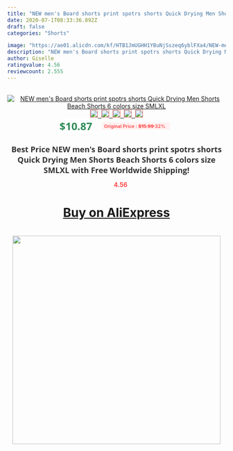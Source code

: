 ```yaml
---
title: "NEW men's Board shorts print spotrs shorts Quick Drying Men Shorts Beach Shorts 6 colors size SMLXL"
date: 2020-07-1T08:33:36.892Z
draft: false
categories: "Shorts"

image: "https://ae01.alicdn.com/kf/HTB1JmUGHH1YBuNjSszeq6yblFXa4/NEW-men-s-Board-shorts-print-spotrs-shorts-Quick-Drying-Men-Shorts-Beach-Shorts-6-colors.jpg"
description: "NEW men's Board shorts print spotrs shorts Quick Drying Men Shorts Beach Shorts 6 colors size SMLXL"
author: Giselle
ratingvalue: 4.56
reviewcount: 2.555
---
```

<br>
<div style="text-align: center;">
<a href="https://s.click.aliexpress.com/e/_ApO0tB" target="_blank" rel="nofollow noopener noreferrer"><img alt="NEW men's Board shorts print spotrs shorts Quick Drying Men Shorts Beach Shorts 6 colors size SMLXL" class="magnifier-image" src="https://ae01.alicdn.com/kf/HTB1JmUGHH1YBuNjSszeq6yblFXa4/NEW-men-s-Board-shorts-print-spotrs-shorts-Quick-Drying-Men-Shorts-Beach-Shorts-6-colors.jpg_640x640.jpg">
<br>
<img style="border:1px solid salmon" src="https://ae01.alicdn.com/kf/HTB1JmUGHH1YBuNjSszeq6yblFXa4/NEW-men-s-Board-shorts-print-spotrs-shorts-Quick-Drying-Men-Shorts-Beach-Shorts-6-colors.jpg_120x120.jpg">&nbsp;&nbsp;<img style="border:1px solid salmon" src="https://ae01.alicdn.com/kf/HTB1keeKHNSYBuNjSsphq6zGvVXab/NEW-men-s-Board-shorts-print-spotrs-shorts-Quick-Drying-Men-Shorts-Beach-Shorts-6-colors.jpg_120x120.jpg">&nbsp;&nbsp;<img style="border:1px solid salmon" src="https://ae01.alicdn.com/kf/HTB1V60yH4WYBuNjy1zkq6xGGpXaG/NEW-men-s-Board-shorts-print-spotrs-shorts-Quick-Drying-Men-Shorts-Beach-Shorts-6-colors.jpg_120x120.jpg">&nbsp;&nbsp;<img style="border:1px solid salmon" src="https://ae01.alicdn.com/kf/HTB1BGdgHY9YBuNjy0Fgq6AxcXXaN/NEW-men-s-Board-shorts-print-spotrs-shorts-Quick-Drying-Men-Shorts-Beach-Shorts-6-colors.jpg_120x120.jpg">&nbsp;&nbsp;<img style="border:1px solid salmon" src="https://ae01.alicdn.com/kf/HTB1CcTPlVooBKNjSZPhq6A2CXXab/NEW-men-s-Board-shorts-print-spotrs-shorts-Quick-Drying-Men-Shorts-Beach-Shorts-6-colors.jpg_120x120.jpg"></a></div><br0>
<div style="text-align: center;"><span style="background-color: white; border: 0px; box-sizing: border-box; color: seagreen; display: inline-block; font-family: &quot;open sans&quot; , &quot;arial&quot; , &quot;helvetica&quot; , sans-serif , &quot;heiti&quot;; font-size: 24px; font-stretch: inherit; font-weight: 700; line-height: inherit; margin: 0px 10px 0px 0px; padding: 0px; vertical-align: middle;">$10.87 </span>
<span style="background: rgb(255 , 241 , 241); border-radius: 3px; border: 0px; box-sizing: border-box; color: #ff4747; display: inline-block; font-family: inherit; font-size: 12px; font-stretch: inherit; font-style: inherit; font-variant: inherit; font-weight: 600; line-height: inherit; margin: 0px; padding: 2px 5px; transform: scale(0.9); vertical-align: middle;">Original Price : <b style="text-decoration: line-through;">$15.99 </b> 32%&nbsp;&nbsp;</span></div>
<h1 style="color: #333333; display: inline-block; font-family: &quot;open sans&quot; , &quot;arial&quot; , &quot;helvetica&quot; , sans-serif , &quot;heiti&quot;; font-size: 18px; font-stretch: inherit; font-weight: 700; text-align: center;">Best Price NEW men's Board shorts print spotrs shorts Quick Drying Men Shorts Beach Shorts 6 colors size SMLXL with Free Worldwide Shipping!</h1>
<div style="color: #ff4747; text-align: center;">
<img src="https://4.bp.blogspot.com/-M0ZcTcb-5uY/XleCXlxnR4I/AAAAAAAAAEc/OrjgMkXV1oMQFaCRZj5HQwOCBcu3w1FegCPcBGAYYCw/s1600/star.png" style="height: 15px;">&nbsp;<b>4.56</b></div>
<div class="button_cont" align="center"><a class="buynow_a" href="https://s.click.aliexpress.com/e/_ApO0tB" target="_blank" rel="nofollow noopener noreferrer"><H1>Buy on AliExpress</H1></a></div><br>
<div class="separator" style="clear: both; text-align: center;">
<img src="https://lh3.googleusercontent.com/-pTy5HemUv9M/XlePHvY0dAI/AAAAAAAAAE4/0nX5iRUoIWY8eMW9Dpxeirr157OZliDIgCLcBGAsYHQ/s1600/badge.gif" width="480">
</div>

